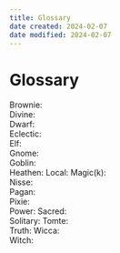 ```yaml
---
title: Glossary
date created: 2024-02-07
date modified: 2024-02-07
---
```


# Glossary

Brownie:  
Divine:  
Dwarf:  
Eclectic:  
Elf:  
Gnome:  
Goblin:  
Heathen:
Local:
Magic(k):  
Nisse:  
Pagan:  
Pixie:  
Power:
Sacred:  
Solitary:
Tomte:  
Truth:
Wicca:  
Witch:
